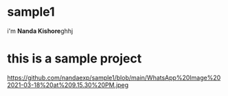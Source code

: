 # sample1
i'm **Nanda Kishore**ghhj
# this is a sample project 

https://github.com/nandaexp/sample1/blob/main/WhatsApp%20Image%202021-03-18%20at%209.15.30%20PM.jpeg